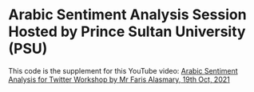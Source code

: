 # Arabic Sentiment Analysis Session Hosted by Prince Sultan University (PSU)

This code is the supplement for this YouTube video: [Arabic Sentiment Analysis for Twitter Workshop by Mr Faris Alasmary, 19th Oct, 2021](https://www.youtube.com/watch?v=KOIEdHSBS8M)
